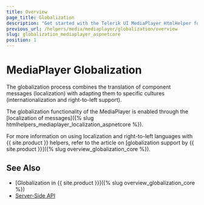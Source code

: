 ```yaml
---
title: Overview
page_title: Globalization
description: "Get started with the Telerik UI MediaPlayer HtmlHelper for {{ site.framework }} and learn about the globalization options it supports."
previous_url: /helpers/media/mediaplayer/globalization/overview
slug: globalization_mediaplayer_aspnetcore
position: 1
---
```


# MediaPlayer Globalization

The globalization process combines the translation of component messages (localization) with adapting them to specific cultures (internationalization and right-to-left support).

The globalization functionality of the MediaPlayer is enabled through the [localization of messages]({% slug htmlhelpers_mediaplayer_localization_aspnetcore %}).

For more information on using localization and right-to-left languages with {{ site.product }} helpers, refer to the article on [globalization support by {{ site.product }}]({% slug overview_globalization_core %}).

## See Also

* [Globalization in {{ site.product }}]({% slug overview_globalization_core %})
* [Server-Side API](/api/mediaplayer)
